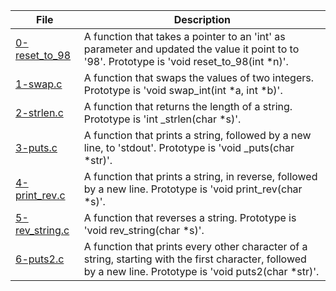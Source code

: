 |File|Description|
|-|-|
|[0-reset_to_98](0-reset_to_98)|A function that takes a pointer to an 'int' as parameter and updated the value it point to to '98'. Prototype is 'void reset_to_98(int \*n)'.|
|[1-swap.c](1-swap.c)|A function that swaps the values of two integers. Prototype is 'void swap_int(int \*a, int \*b)'.|
|[2-strlen.c](2-strlen.c)|A function that returns the length of a string. Prototype is 'int \_strlen(char \*s)'.|
|[3-puts.c](3-puts.c)|A function that prints a string, followed by a new line, to 'stdout'. Prototype is 'void \_puts(char \*str)'.|
|[4-print_rev.c](4-print_rev.c)|A function that prints a string, in reverse, followed by a new line. Prototype is 'void print_rev(char \*s)'.|
|[5-rev_string.c](5-rev_string.c)|A function that reverses a string. Prototype is 'void rev_string(char \*s)'.|
|[6-puts2.c](6-puts2.c)|A function that prints every other character of a string, starting with the first character, followed by a new line. Prototype is 'void puts2(char \*str)'.|
